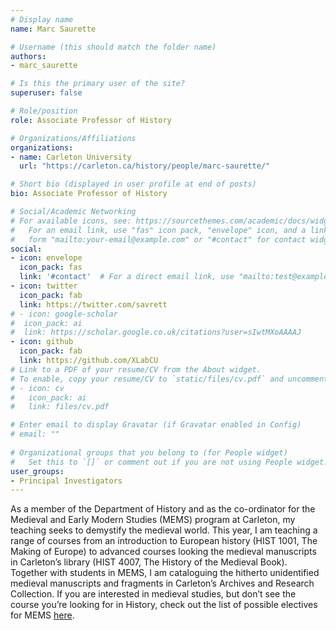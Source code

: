 ```yaml
---
# Display name
name: Marc Saurette

# Username (this should match the folder name)
authors:
- marc_saurette

# Is this the primary user of the site?
superuser: false

# Role/position
role: Associate Professor of History

# Organizations/Affiliations
organizations:
- name: Carleton University
  url: "https://carleton.ca/history/people/marc-saurette/"

# Short bio (displayed in user profile at end of posts)
bio: Associate Professor of History

# Social/Academic Networking
# For available icons, see: https://sourcethemes.com/academic/docs/widgets/#icons
#   For an email link, use "fas" icon pack, "envelope" icon, and a link in the
#   form "mailto:your-email@example.com" or "#contact" for contact widget.
social:
- icon: envelope
  icon_pack: fas
  link: '#contact'  # For a direct email link, use "mailto:test@example.org".
- icon: twitter
  icon_pack: fab
  link: https://twitter.com/savrett
# - icon: google-scholar
#  icon_pack: ai
#  link: https://scholar.google.co.uk/citations?user=sIwtMXoAAAAJ
- icon: github
  icon_pack: fab
  link: https://github.com/XLabCU
# Link to a PDF of your resume/CV from the About widget.
# To enable, copy your resume/CV to `static/files/cv.pdf` and uncomment the lines below.  
# - icon: cv
#   icon_pack: ai
#   link: files/cv.pdf

# Enter email to display Gravatar (if Gravatar enabled in Config)
# email: ""
  
# Organizational groups that you belong to (for People widget)
#   Set this to `[]` or comment out if you are not using People widget.  
user_groups:
- Principal Investigators
---
```


As a member of the Department of History and as the co-ordinator for the Medieval and Early Modern Studies (MEMS) program at Carleton, my teaching seeks to demystify the medieval world. This year, I am teaching a range of courses from an introduction to European history (HIST 1001, The Making of Europe) to advanced courses looking the medieval manuscripts in Carleton’s library (HIST 4007, The History of the Medieval Book). Together with students in MEMS, I am cataloguing the hitherto unidentified medieval manuscripts and fragments in Carleton’s Archives and Research Collection. If you are interested in medieval studies, but don’t see the course you’re looking for in History, check out the list of possible electives for MEMS [here](https://carleton.ca/mems/courses/mems-courses/).
